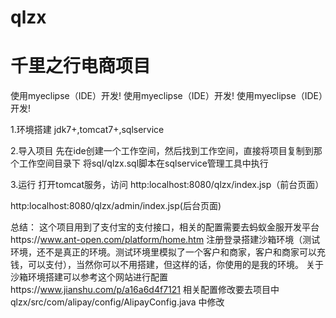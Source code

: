 # qlzx
# 千里之行电商项目
 使用myeclipse（IDE）开发!
 使用myeclipse（IDE）开发!
 使用myeclipse（IDE）开发!
 
 
 1.环境搭建
 jdk7+,tomcat7+,sqlservice
 
 2.导入项目
 先在ide创建一个工作空间，然后找到工作空间，直接将项目复制到那个工作空间目录下
 将sql/qlzx.sql脚本在sqlservice管理工具中执行
 
 3.运行
 打开tomcat服务，访问
 http:localhost:8080/qlzx/index.jsp（前台页面）
 
 http:localhost:8080/qlzx/admin/index.jsp(后台页面)
 
 总结：
 这个项目用到了支付宝的支付接口，相关的配置需要去蚂蚁金服开发平台https://www.ant-open.com/platform/home.htm
 注册登录搭建沙箱环境（测试环境，还不是真正的环境。测试环境里模拟了一个客户和商家，客户和商家可以充钱，可以支付），当然你可以不用搭建，但这样的话，你使用的是我的环境。
 关于沙箱环境搭建可以参考这个网站进行配置https://www.jianshu.com/p/a16a6d4f7121
 相关配置修改要去项目中 qlzx/src/com/alipay/config/AlipayConfig.java 中修改
